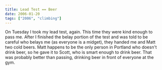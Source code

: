 ```yaml
---
title: Lead Test == Beer
date: 2006-01-20
tags: ["2006", "climbing"]
---
```

On Tuesday I took my lead test, again.  This time they were kind enough to pass me.  After I finished the belay portion of the test and was told to be careful who belays me (as everyone is a midget), they handed me and Matt two cold beers.  Matt happens to be the only person in Portland who doesn't drink beer, so he gave it to Scott, who is smart enough to drink beer.  That was probably better than passing, drinking beer in front of everyone at the gym.
